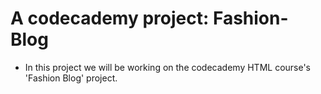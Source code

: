 # A codecademy project: Fashion-Blog #

* In this project we will be working on the codecademy HTML course's 'Fashion Blog' project.
